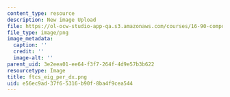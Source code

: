 ```yaml
---
content_type: resource
description: New image Upload
file: https://ol-ocw-studio-app-qa.s3.amazonaws.com/courses/16-90-computational-methods-in-aerospace-engineering-spring-2014/e56ec9ad37f65316b90f8ba4f9cea544_ftcs_eig_per_dx.png
file_type: image/png
image_metadata:
  caption: ''
  credit: ''
  image-alt: ''
parent_uid: 3e2eea01-ee64-f3f7-264f-4d9e57b3b622
resourcetype: Image
title: ftcs_eig_per_dx.png
uid: e56ec9ad-37f6-5316-b90f-8ba4f9cea544
---
```

